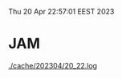 Thu 20 Apr 22:57:01 EEST 2023
# JAM
<a href='./cache/202304/20_22.log'>./cache/202304/20_22.log</a>
